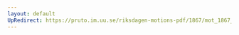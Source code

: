 ```yaml
---
layout: default
UpRedirect: https://pruto.im.uu.se/riksdagen-motions-pdf/1867/mot_1867__ak__183/mot_1867__ak__183-002.pdf
---
```

